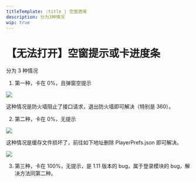 ```yaml
---
titleTemplate: :title | 空蛍酒場
description: 分为3种情况
wip: true
---
```


[文：【无法打开】空窗提示或卡进度条]: # 'https://support.qq.com/products/321980/faqs/99662'

# 【无法打开】空窗提示或卡进度条

分为 3 种情况

1. 第一种，卡在 0%，且弹窗空提示

![](/imgs/ja/manual/launcherror/1.png)

这种情况是防火墙阻止了接口请求，退出防火墙即可解决（特别是 360）。

2. 第二种，卡在 0%，无提示

![](/imgs/ja/manual/launcherror/2.jpeg)

这种情况是缓存文件损坏了，前往如下地址删除 PlayerPrefs.json 即可解决。

![](/imgs/ja/manual/launcherror/3.png)

3. 第三种，卡在 100%，无提示，是 1.11 版本的 bug，属于登录模块的 bug，解决方法同第二种。
